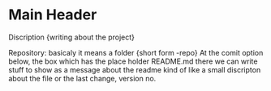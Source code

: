 # Main Header

Discription {writing about the project}


Repository: basicaly it means a folder {short form -repo}
At the comit option below, the box which has the place holder README.md there we can write stuff to show as a message about the readme
kind of like a small discripton about the file or the last change, version no.
